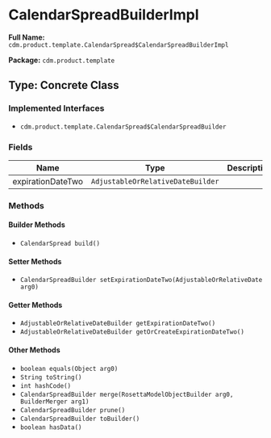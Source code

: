 # CalendarSpreadBuilderImpl

**Full Name:** `cdm.product.template.CalendarSpread$CalendarSpreadBuilderImpl`

**Package:** `cdm.product.template`

## Type: Concrete Class

### Implemented Interfaces

- `cdm.product.template.CalendarSpread$CalendarSpreadBuilder`

### Fields

| Name | Type | Description |
|------|------|-------------|
| expirationDateTwo | `AdjustableOrRelativeDateBuilder` |  |

### Methods

#### Builder Methods

- `CalendarSpread build()`

#### Setter Methods

- `CalendarSpreadBuilder setExpirationDateTwo(AdjustableOrRelativeDate arg0)`

#### Getter Methods

- `AdjustableOrRelativeDateBuilder getExpirationDateTwo()`
- `AdjustableOrRelativeDateBuilder getOrCreateExpirationDateTwo()`

#### Other Methods

- `boolean equals(Object arg0)`
- `String toString()`
- `int hashCode()`
- `CalendarSpreadBuilder merge(RosettaModelObjectBuilder arg0, BuilderMerger arg1)`
- `CalendarSpreadBuilder prune()`
- `CalendarSpreadBuilder toBuilder()`
- `boolean hasData()`

